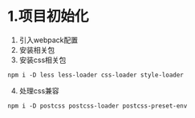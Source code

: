 # 1.项目初始化
1. 引入webpack配置
2. 安装相关包
3. 安装css相关包
```
npm i -D less less-loader css-loader style-loader
```
4. 处理css兼容
```
npm i -D postcss postcss-loader postcss-preset-env
```
